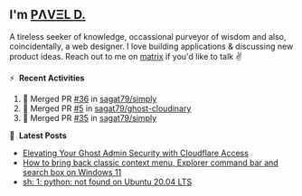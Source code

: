 ## I'm [PΛVΞL D.][homepage]

A tireless seeker of knowledge, occassional purveyor of wisdom and also, coincidentally, a web designer. I love building applications & discussing new product ideas. Reach out to me on [matrix][matrixto] if you'd like to talk ✌️


[homepage]: https://l.dimov.xyz/page?ref=github.com
[matrixto]: https://l.dimov.xyz/matrix?ref=github.com
[github]: https://l.dimov.xyz/github?ref=github.com

:zap: &nbsp;**Recent Activities**
  
<!--START_SECTION:activity-->
1. 🎉 Merged PR [#36](https://github.com/sagat79/simply/pull/36) in [sagat79/simply](https://github.com/sagat79/simply)
2. 🎉 Merged PR [#5](https://github.com/sagat79/ghost-cloudinary/pull/5) in [sagat79/ghost-cloudinary](https://github.com/sagat79/ghost-cloudinary)
3. 🎉 Merged PR [#35](https://github.com/sagat79/simply/pull/35) in [sagat79/simply](https://github.com/sagat79/simply)
<!--END_SECTION:activity-->

📑 &nbsp;**Latest Posts**

<!-- DIMOV-POST-LIST:START -->
- [Elevating Your Ghost Admin Security with Cloudflare Access](https://www.dimov.xyz/elevating-your-ghost-admin-security-with-cloudflare-access/)
- [How to bring back classic context menu, Explorer command bar and search box on Windows 11](https://www.dimov.xyz/how-to-bring-back-classic-context-menu-explorer-command-bar-and-search-box-on-windows-11/)
- [sh: 1: python: not found on Ubuntu 20.04 LTS](https://www.dimov.xyz/sh-1-python-not-found/)
<!-- DIMOV-POST-LIST:END -->
